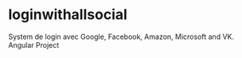 # loginwithallsocial
System de login avec Google, Facebook, Amazon, Microsoft and VK. Angular Project
